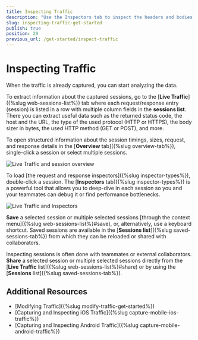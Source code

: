 ```yaml
---
title: Inspecting Traffic
description: "Use the Inspectors tab to inspect the headers and bodies of the captured session when working with Telerik Fiddler Everywhere web-debugging HTTP client proxy."
slug: inspecting-traffic-get-started
publish: true
position: 20
previous_url: /get-started/inspect-traffic
---
```


# Inspecting Traffic

When the traffic is already captured, you can start analyzing the data.

To extract information about the captured sessions, go to the [**Live Traffic**]({%slug web-sessions-list%}) tab where each request/response entry (session) is listed in a row with multiple column fields in the __sessions list__. There you can extract useful data such as the returned status code, the host and the URL, the type of the used protocol (HTTP or HTTPS), the body sizer in bytes, the used HTTP method (GET or POST), and more.

To open structured information about the session timings, sizes, request, and response details in the [**Overview** tab]({%slug overview-tab%}), single-click a session or select multiple sessions.

![Live Traffic and session overview](../images/livetraffic/websessions/websessions-list-all-overview.png)

To load [the request and response inspectors]({%slug inspector-types%}), double-click a session. The [**Inspectors** tab]({%slug inspector-types%}) is a powerful tool that allows you to deep-dive in each session so you and your teammates can debug it or find performance bottlenecks.

![Live Traffic and Inspectors](../images/livetraffic/websessions/websessions-list-all.png)

**Save** a selected session or multiple selected sessions [through the context menu]({%slug web-sessions-list%}#save), or, alternatively, use a keyboard shortcut. Saved sessions are available in the [**Sessions list**]({%slug saved-sessions-tab%}) from which they can be reloaded or shared with collaborators.

Inspecting sessions is often done with teammates or external collaborators. **Share** a selected session or multiple selected sessions directly from the [__Live Traffic__ list]({%slug web-sessions-list%}#share) or by using the [__Sessions__ list]({%slug saved-sessions-tab%}).

## Additional Resources

- [Modifying Traffic]({%slug modify-traffic-get-started%})
- [Capturing and Inspecting iOS Traffic]({%slug capture-mobile-ios-traffic%})
- [Capturing and Inspecting Android Traffic]({%slug capture-mobile-android-traffic%})
